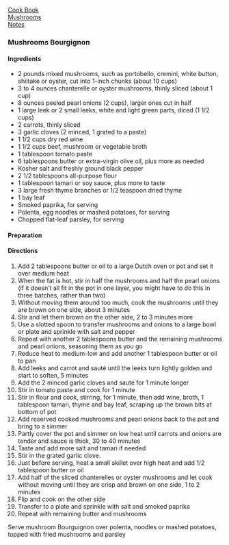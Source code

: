 [Cook Book](https://github.com/vmsmith/CookBook/blob/master/README.md)   
[Mushrooms](https://github.com/vmsmith/CookBook/blob/master/mushrooms.md)  
[Notes](https://github.com/vmsmith/CookBook/blob/master/notes.md)  

### Mushrooms Bourgignon  

#### Ingredients  

* 2 pounds mixed mushrooms, such as portobello, cremini, white button, shiitake or oyster, cut into 1-inch chunks (about 10 cups)
* 3 to 4 ounces chanterelle or oyster mushrooms, thinly sliced (about 1 cup)
* 8 ounces peeled pearl onions (2 cups), larger ones cut in half
* 1 large leek or 2 small leeks, white and light green parts, diced (1 1/2 cups)
* 2 carrots, thinly sliced
* 3 garlic cloves (2 minced, 1 grated to a paste)
* 1 1/2 cups dry red wine
* 1 1/2 cups beef, mushroom or vegetable broth
* 1 tablespoon tomato paste
* 6 tablespoons butter or extra-virgin olive oil, plus more as needed
* Kosher salt and freshly ground black pepper
* 2 1/2 tablespoons all-purpose flour
* 1 tablespoon tamari or soy sauce, plus more to taste
* 3 large fresh thyme branches or 1/2 teaspoon dried thyme
* 1 bay leaf
* Smoked paprika, for serving
* Polenta, egg noodles or mashed potatoes, for serving
* Chopped flat-leaf parsley, for serving

#### Preparation  



#### Directions  

1. Add 2 tablespoons butter or oil to a large Dutch oven or pot and set it over medium heat  
2. When the fat is hot, stir in half the mushrooms and half the pearl onions (if it doesn’t all fit in the pot in one layer, you might have to do this in three batches, rather than two)   
3. Without moving them around too much, cook the mushrooms until they are brown on one side, about 3 minutes  
4. Stir and let them brown on the other side, 2 to 3 minutes more  
5. Use a slotted spoon to transfer mushrooms and onions to a large bowl or plate and sprinkle with salt and pepper  
6. Repeat with another 2 tablespoons butter and the remaining mushrooms and pearl onions, seasoning them as you go  
7. Reduce heat to medium-low and add another 1 tablespoon butter or oil to pan  
8. Add leeks and carrot and sauté until the leeks turn lightly golden and start to soften, 5 minutes  
9. Add the 2 minced garlic cloves and sauté for 1 minute longer  
10. Stir in tomato paste and cook for 1 minute  
11. Stir in flour and cook, stirring, for 1 minute, then add wine, broth, 1 tablespoon tamari, thyme and bay leaf, scraping up the brown bits at bottom of pot  
12. Add reserved cooked mushrooms and pearl onions back to the pot and bring to a simmer  
13. Partly cover the pot and simmer on low heat until carrots and onions are tender and sauce is thick, 30 to 40 minutes  
14. Taste and add more salt and tamari if needed  
15. Stir in the grated garlic clove.
16. Just before serving, heat a small skillet over high heat and add 1/2 tablespoon butter or oil  
17. Add half of the sliced chanterelles or oyster mushrooms and let cook without moving until they are crisp and brown on one side, 1 to 2 minutes  
18. Flip and cook on the other side  
19. Transfer to a plate and sprinkle with salt and smoked paprika  
20. Repeat with remaining butter and mushrooms  

Serve mushroom Bourguignon over polenta, noodles or mashed potatoes, topped with fried mushrooms and parsley



